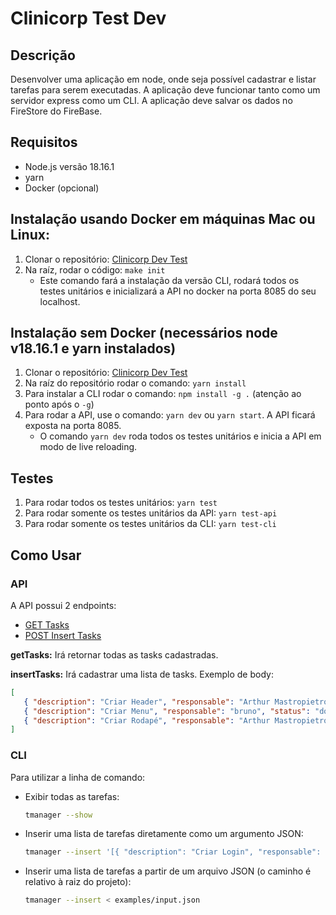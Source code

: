 # Clinicorp Test Dev

## Descrição

Desenvolver uma aplicação em node, onde seja possível cadastrar e listar tarefas para serem executadas. A aplicação deve funcionar tanto como um servidor express como um CLI. A aplicação deve salvar os dados no FireStore do FireBase.

## Requisitos

-  Node.js versão 18.16.1
-  yarn
-  Docker (opcional)

## Instalação usando Docker em máquinas Mac ou Linux:

1. Clonar o repositório: [Clinicorp Dev Test](https://github.com/awmpietro/clinicorp-dev-test)
2. Na raíz, rodar o código: `make init`
   -  Este comando fará a instalação da versão CLI, rodará todos os testes unitários e inicializará a API no docker na porta 8085 do seu localhost.

## Instalação sem Docker (necessários node v18.16.1 e yarn instalados)

1. Clonar o repositório: [Clinicorp Dev Test](https://github.com/awmpietro/clinicorp-dev-test)
2. Na raíz do repositório rodar o comando: `yarn install`
3. Para instalar a CLI rodar o comando: `npm install -g .` (atenção ao ponto após o `-g`)
4. Para rodar a API, use o comando: `yarn dev` ou `yarn start`. A API ficará exposta na porta 8085.
   -  O comando `yarn dev` roda todos os testes unitários e inicia a API em modo de live reloading.

## Testes

1. Para rodar todos os testes unitários: `yarn test`
2. Para rodar somente os testes unitários da API: `yarn test-api`
3. Para rodar somente os testes unitários da CLI: `yarn test-cli`

## Como Usar

### API

A API possui 2 endpoints:

-  [GET Tasks](http://localhost:8085/get-tasks)
-  [POST Insert Tasks](http://localhost:8085/insert-tasks)

**getTasks:** Irá retornar todas as tasks cadastradas.

**insertTasks:** Irá cadastrar uma lista de tasks.
Exemplo de body:

```json
[
   { "description": "Criar Header", "responsable": "Arthur Mastropietro", "status": "todo" },
   { "description": "Criar Menu", "responsable": "bruno", "status": "doing" },
   { "description": "Criar Rodapé", "responsable": "Arthur Mastropietro", "status": "todo" }
]
```

### CLI

Para utilizar a linha de comando:

-  Exibir todas as tarefas:

   ```bash
   tmanager --show
   ```

-  Inserir uma lista de tarefas diretamente como um argumento JSON:

   ```bash
   tmanager --insert '[{ "description": "Criar Login", "responsable": "Arthur", "status": "done" }, { "description": "Criar Menu", "responsable": "Arthur", "status": "doing" }]'
   ```

-  Inserir uma lista de tarefas a partir de um arquivo JSON (o caminho é relativo à raiz do projeto):
   ```bash
   tmanager --insert < examples/input.json
   ```
